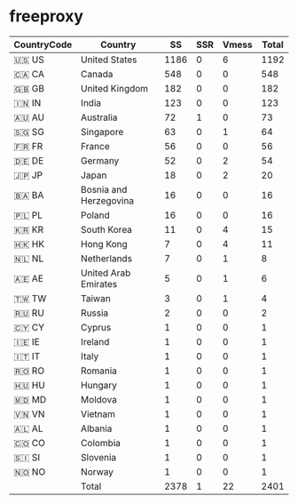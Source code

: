 # freeproxy

|CountryCode|Country|SS|SSR|Vmess|Total|
|  ----  | ----  |  ----  | ----  |  ----  | ----  |
|🇺🇸 US|United States|1186|0|6|1192|
|🇨🇦 CA|Canada|548|0|0|548|
|🇬🇧 GB|United Kingdom|182|0|0|182|
|🇮🇳 IN|India|123|0|0|123|
|🇦🇺 AU|Australia|72|1|0|73|
|🇸🇬 SG|Singapore|63|0|1|64|
|🇫🇷 FR|France|56|0|0|56|
|🇩🇪 DE|Germany|52|0|2|54|
|🇯🇵 JP|Japan|18|0|2|20|
|🇧🇦 BA|Bosnia and Herzegovina|16|0|0|16|
|🇵🇱 PL|Poland|16|0|0|16|
|🇰🇷 KR|South Korea|11|0|4|15|
|🇭🇰 HK|Hong Kong|7|0|4|11|
|🇳🇱 NL|Netherlands|7|0|1|8|
|🇦🇪 AE|United Arab Emirates|5|0|1|6|
|🇹🇼 TW|Taiwan|3|0|1|4|
|🇷🇺 RU|Russia|2|0|0|2|
|🇨🇾 CY|Cyprus|1|0|0|1|
|🇮🇪 IE|Ireland|1|0|0|1|
|🇮🇹 IT|Italy|1|0|0|1|
|🇷🇴 RO|Romania|1|0|0|1|
|🇭🇺 HU|Hungary|1|0|0|1|
|🇲🇩 MD|Moldova|1|0|0|1|
|🇻🇳 VN|Vietnam|1|0|0|1|
|🇦🇱 AL|Albania|1|0|0|1|
|🇨🇴 CO|Colombia|1|0|0|1|
|🇸🇮 SI|Slovenia|1|0|0|1|
|🇳🇴 NO|Norway|1|0|0|1|
||Total|2378|1|22|2401|
